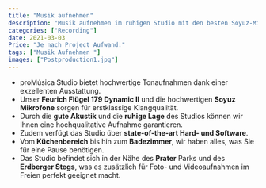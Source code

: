 ```yaml
---
title: "Musik aufnehmen"
description: "Musik aufnehmen im ruhigen Studio mit den besten Soyuz-Mikrofonen."
categories: ["Recording"]
date: 2021-03-03
Price: "Je nach Project Aufwand."
tags: ["Musik Aufnehmen "]
images: ["Postproduction1.jpg"]
---
```


- proMúsica Studio bietet hochwertige Tonaufnahmen dank einer exzellenten Ausstattung.
- Unser **Feurich Flügel 179 Dynamic II** und die hochwertigen **Soyuz Mikrofone** sorgen für erstklassige Klangqualität.
- Durch die **gute Akustik** und die **ruhige Lage** des Studios können wir Ihnen eine hochqualitative Aufnahme garantieren.
- Zudem verfügt das Studio über **state-of-the-art Hard- und Software**.
- Vom **Küchenbereich** bis hin zum **Badezimmer**, wir haben alles, was Sie für eine Pause benötigen.
- Das Studio befindet sich in der Nähe des **Prater** Parks und des **Erdberger Stegs**, was es zusätzlich für Foto- und Videoaufnahmen im Freien perfekt geeignet macht.
